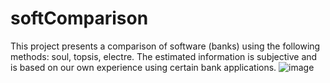 ﻿# softComparison
This project presents a comparison of software (banks) using the following methods: soul, topsis, electre.
The estimated information is subjective and is based on our own experience using certain bank applications.
![image](https://github.com/user-attachments/assets/cb5166ad-ce6f-4dd0-9658-cc6063752df9)
